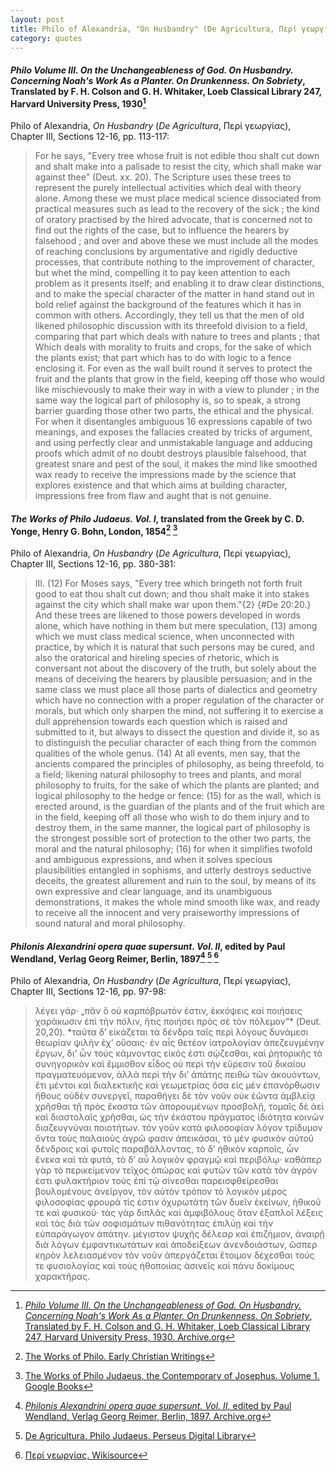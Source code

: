 ```yaml
---
layout: post
title: Philo of Alexandria, "On Husbandry" (De Agricultura, Περί γεωργίας)
category: quotes
---
```


#### *Philo Volume III. On the Unchangeableness of God. On Husbandry. Concerning Noah's Work As a Planter. On Drunkenness. On Sobriety*, Translated by F. H. Colson and G. H. Whitaker, Loeb Classical Library 247, Harvard University Press, 1930[^1]

[^1]: [*Philo Volume III. On the Unchangeableness of God. On Husbandry. Concerning Noah's Work As a Planter. On Drunkenness. On Sobriety*, Translated by F. H. Colson and G. H. Whitaker, Loeb Classical Library 247, Harvard University Press, 1930. Archive.org](https://archive.org/details/PhiloSupplement01Genesis/Philo%2003%20Unchangeable%2C%20Husbandry%2C%20Noah%2C%20Drunk%2C%20Sober/page/n119/mode/2up)

Philo of Alexandria, *On Husbandry* (*De Agricultura*, Περί γεωργίας), Chapter III, Sections 12-16, pp. 113-117:

> For he says, "Every tree whose fruit is not edible thou shalt cut down and shalt make into a palisade to resist the city, which shall make war against thee" (Deut. xx. 20). The Scripture uses these trees to represent the purely intellectual activities which deal with theory alone. Among these we must place medical science dissociated from practical measures such as lead to the recovery of the sick ; the kind of oratory practised by the hired advocate, that is concerned not to find out the rights of the case, but to influence the hearers by falsehood ; and over and above these we must include all the modes of reaching conclusions by argumentative and rigidly deductive processes, that contribute nothing to the improvement of character, but whet the mind, compelling it to pay keen attention to each problem as it presents itself; and enabling it to draw clear distinctions, and to make the special character of the matter in hand stand out in bold relief against the background of the features which it has in common with others. Accordingly, they tell us that the men of old likened philosophic discussion with its threefold division to a field, comparing that part which deals with nature to trees and plants ; that Which deals with morality to fruits and crops, for the sake of which the plants exist; that part which has to do with logic to a fence enclosing it. For even as the wall built round it serves to protect the fruit and the plants that grow in the field, keeping off those who would like mischievously to make their way in with a view to plunder ; in the same way the logical part of philosophy is, so to speak, a strong barrier guarding those other two parts, the ethical and the physical. For when it disentangles ambiguous 16 expressions capable of two meanings, and exposes the fallacies created by tricks of argument, and using perfectly clear and unmistakable language and adducing proofs which admit of no doubt destroys plausible falsehood, that greatest snare and pest of the soul, it makes the mind like smoothed wax ready to receive the impressions made by the science that explores existence and that which aims at building character, impressions free from flaw and aught that is not genuine.

#### *The Works of Philo Judaeus. Vol. I*, translated from the Greek by C. D. Yonge, Henry G. Bohn, London, 1854[^5] [^6]

Philo of Alexandria, *On Husbandry* (*De Agricultura*, Περί γεωργίας), Chapter III, Sections 12-16, pp. 380-381:

[^5]: [The Works of Philo. Early Christian Writings](http://www.earlychristianwritings.com/yonge/book11.html)

[^6]: [The Works of Philo Judaeus, the Contemporary of Josephus. Volume 1. Google Books](https://www.google.ca/books/edition/The_Works_of_Philo_Judaeus_the_Contempor/VZ5UAAAAcAAJ?hl=en&gbpv=0)

> III. (12) For Moses says, "Every tree which bringeth not forth fruit good to eat thou shalt cut down; and thou shalt make it into stakes against the city which shall make war upon them."{2} {#De 20:20.} And these trees are likened to those powers developed in words alone, which have nothing in them but mere speculation, (13) among which we must class medical science, when unconnected with practice, by which it is natural that such persons may be cured, and also the oratorical and hireling species of rhetoric, which is conversant not about the discovery of the truth, but solely about the means of deceiving the hearers by plausible persuasion; and in the same class we must place all those parts of dialectics and geometry which have no connection with a proper regulation of the character or morals, but which only sharpen the mind, not suffering it to exercise a dull apprehension towards each question which is raised and submitted to it, but always to dissect the question and divide it, so as to distinguish the peculiar character of each thing from the common qualities of the whole genus. (14) At all events, men say, that the ancients compared the principles of philosophy, as being threefold, to a field; likening natural philosophy to trees and plants, and moral philosophy to fruits, for the sake of which the plants are planted; and logical philosophy to the hedge or fence: (15) for as the wall, which is erected around, is the guardian of the plants and of the fruit which are in the field, keeping off all those who wish to do them injury and to destroy them, in the same manner, the logical part of philosophy is the strongest possible sort of protection to the other two parts, the moral and the natural philosophy; (16) for when it simplifies twofold and ambiguous expressions, and when it solves specious plausibilities entangled in sophisms, and utterly destroys seductive deceits, the greatest allurement and ruin to the soul, by means of its own expressive and clear language, and its unambiguous demonstrations, it makes the whole mind smooth like wax, and ready to receive all the innocent and very praiseworthy impressions of sound natural and moral philosophy.

#### *Philonis Alexandrini opera quae supersunt. Vol. II*, edited by Paul Wendland, Verlag Georg Reimer, Berlin, 1897[^2] [^3] [^4]

Philo of Alexandria, *On Husbandry* (*De Agricultura*, Περί γεωργίας), Chapter III, Sections 12-16, pp. 97-98:

> λέγει γάρ· „πᾶν ὃ οὐ καρπόβρωτόν ἐστιν, ἐκκόψεις καὶ ποιήσεις χαράκωσιν ἐπὶ τὴν πόλιν, ἥτις ποιήσει πρὸς σὲ τὸν πόλεμον“* (Deut. 20,20). *ταῦτα δ’ εἰκάζεται τὰ δένδρα ταῖς περὶ λόγους δυνάμεσι θεωρίαν ψιλὴν ἐχ’ οὔσαις· ἐν αἷς θετέον ἰατρολογίαν ἀπεζευγμένην ἔργων, δι’ ὧν τοὺς κάμνοντας εἰκός ἐστι σῴζεσθαι, καὶ ῥητορικῆς τὸ συνηγορικὸν καὶ ἔμμισθον εἶδος οὐ περὶ τὴν εὕρεσιν τοῦ δικαίου πραγματευόμενον, ἀλλὰ περὶ τὴν δι’ ἀπάτης πειθὼ τῶν ἀκουόντων, ἔτι μέντοι καὶ διαλεκτικῆς καὶ γεωμετρίας ὅσα εἰς μὲν ἐπανόρθωσιν ἤθους οὐδὲν συνεργεῖ, παραθήγει δὲ τὸν νοῦν οὐκ ἐῶντα ἀμβλείᾳ χρῆσθαι τῇ πρὸς ἕκαστα τῶν ἀπορουμένων προσβολῇ, τομαῖς δὲ ἀεὶ καὶ διαστολαῖς χρῆσθαι, ὡς τὴν ἑκάστου πράγματος ἰδιότητα κοινῶν διαζευγνύναι ποιοτήτων. τὸν γοῦν κατὰ φιλοσοφίαν λόγον τρίδυμον ὄντα τοὺς παλαιοὺς ἀγρῶ φασιν ἀπεικάσαι, τὸ μὲν φυσικὸν αὐτοῦ δένδροις καὶ φυτοῖς παραβάλλοντας, τὸ δ’ ἠθικὸν καρποῖς, ὧν ἕνεκα καὶ τὰ φυτά, τὸ δ’ αὖ λογικὸν φραγμῷ καὶ περιβόλῳ· καθάπερ γὰρ τὸ περικείμενον τεῖχος ὀπώρας καὶ φυτῶν τῶν κατὰ τὸν ἀγρόν ἐστι φυλακτήριον τοὺς ἐπὶ τῷ σίνεσθαι παρεισφθείρεσθαι βουλομένους ἀνεῖργον, τὸν αὐτὸν τρόπον τὸ λογικὸν μέρος φιλοσοφίας φρουρά τίς ἐστιν ὀχυρωτάτη τῶν δυεῖν ἐκείνων, ἠθικοῦ τε καὶ φυσικοῦ· τὰς γὰρ διπλᾶς καὶ ἀμφιβόλους ὅταν ἐξαπλοῖ λέξεις καὶ τὰς διὰ τῶν σοφισμάτων πιθανότητας ἐπιλύῃ καὶ τὴν εὐπαράγωγον ἀπάτην. μέγιστον ψυχῆς δέλεαρ καὶ ἐπιζήμιον, ἀναιρῇ διὰ λόγων ἐμφαντικωτάτων καὶ ἀποδείξεων ἀνενδοιάστων, ὥσπερ κηρὸν λελειασμένον τὸν νοῦν ἀπεργάζεται ἕτοιμον δέχεσθαι τούς τε φυσιολογίας καὶ τοὺς ἠθοποιίας ἀσινεῖς καὶ πάνυ δοκίμους χαρακτῆρας.

[^2]: [*Philonis Alexandrini opera quae supersunt. Vol. II*, edited by Paul Wendland, Verlag Georg Reimer, Berlin, 1897. Archive.org](https://archive.org/details/bub_gb_sqKFQNgkSycC/page/n140/mode/2up)

[^3]: [De Agricultura. Philo Judaeus. Perseus Digital Library](https://cts.perseids.org/read/greekLit/tlg0018/tlg009/opp-grc1/1-20)

[^4]: [Περί γεωργίας. Wikisource](https://el.wikisource.org/wiki/%CE%A0%CE%B5%CF%81%CE%AF_%CE%B3%CE%B5%CF%89%CF%81%CE%B3%CE%AF%CE%B1%CF%82)